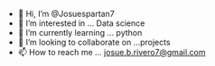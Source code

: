 - 👋 Hi, I’m @Josuespartan7
- 👀 I’m interested in ... Data science
- 🌱 I’m currently learning ... python
- 💞️ I’m looking to collaborate on ...projects
- 📫 How to reach me ... josue.b.rivero7@gmail.com

<!---
Josuespartan7/Josuespartan7 is a ✨ special ✨ repository because its `README.md` (this file) appears on your GitHub profile.
You can click the Preview link to take a look at your changes.
--->
